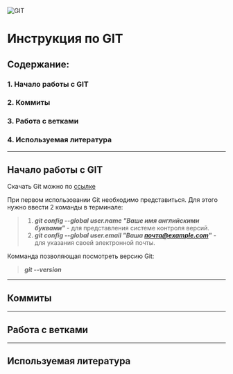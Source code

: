 ![GIT](git.png)
# Инструкция по GIT 

## Содержание:
### 1. Начало работы с GIT
### 2. Коммиты
### 3. Работа с ветками
### 4. Используемая литература

***

## Начало работы с GIT

Скачать Git можно по [ссылке](https://git-scm.com/)

При первом использовании Git необходимо представиться. Для этого нужно ввести 2 команды в терминале:

>1. ***git config --global user.name "Ваше имя английскими буквами"*** - для представления системе контроля версий.
>2. ***git config --global user.email "Ваша почта@example.com"*** - для указания своей электронной почты.

Комманда позволяющая посмотреть версию Git:

>***git --version***

***

## Коммиты

***

## Работа с ветками

***

## Используемая литература